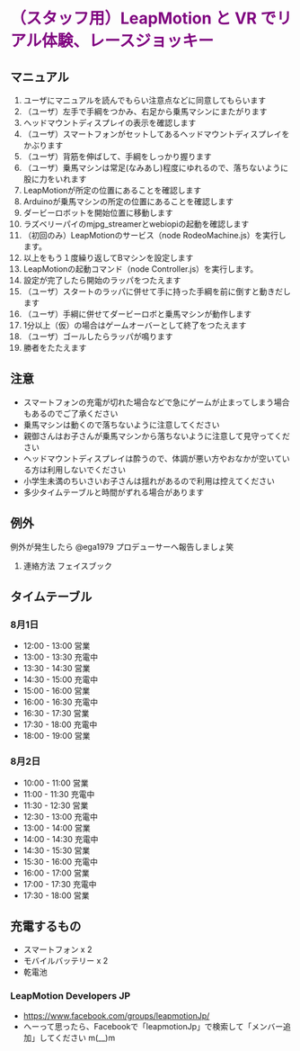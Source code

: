 # <span style="color:purple;">（スタッフ用）LeapMotion と VR でリアル体験、レースジョッキー</span>
## マニュアル
1. ユーザにマニュアルを読んでもらい注意点などに同意してもらいます
1. （ユーザ）左手で手綱をつかみ、右足から乗馬マシンにまたがります
1. ヘッドマウントディスプレイの表示を確認します
1. （ユーザ）スマートフォンがセットしてあるヘッドマウントディスプレイをかぶります
1. （ユーザ）背筋を伸ばして、手綱をしっかり握ります
2. （ユーザ）乗馬マシンは常足(なみあし)程度にゆれるので、落ちないように股に力をいれます
2. LeapMotionが所定の位置にあることを確認します
1. Arduinoが乗馬マシンの所定の位置にあることを確認します
1. ダービーロボットを開始位置に移動します
1. ラズベリーパイのmjpg_streamerとwebiopiの起動を確認します
1. （初回のみ）LeapMotionのサービス（node RodeoMachine.js）を実行します。
1. 以上をもう１度繰り返してBマシンを設定します
2. LeapMotionの起動コマンド（node Controller.js）を実行します。
1. 設定が完了したら開始のラッパをつたえます
1. （ユーザ）スタートのラッパに併せて手に持った手綱を前に倒すと動きだします
1. （ユーザ）手綱に併せてダービーロボと乗馬マシンが動作します
1. 1分以上（仮）の場合はゲームオーバーとして終了をつたえます
1. （ユーザ）ゴールしたらラッパが鳴ります
1. 勝者をたたえます

## 注意
- スマートフォンの充電が切れた場合などで急にゲームが止まってしまう場合もあるのでご了承ください
- 乗馬マシンは動くので落ちないように注意してください
- 親御さんはお子さんが乗馬マシンから落ちないように注意して見守ってください
- ヘッドマウントディスプレイは酔うので、体調が悪い方やおなかが空いている方は利用しないでください
- 小学生未満のちいさいお子さんは揺れがあるので利用は控えてください
- 多少タイムテーブルと時間がずれる場合があります

## 例外
例外が発生したら @ega1979 プロデューサーへ報告しましょ笑

1. 連絡方法 フェイスブック

## タイムテーブル
### 8月1日
- 12:00 - 13:00 営業
- 13:00 - 13:30 充電中
- 13:30 - 14:30 営業
- 14:30 - 15:00 充電中
- 15:00 - 16:00 営業
- 16:00 - 16:30 充電中
- 16:30 - 17:30 営業
- 17:30 - 18:00 充電中
- 18:00 - 19:00 営業

### 8月2日
- 10:00 - 11:00 営業 
- 11:00 - 11:30 充電中 
- 11:30 - 12:30 営業 
- 12:30 - 13:00 充電中 
- 13:00 - 14:00 営業 
- 14:00 - 14:30 充電中 
- 14:30 - 15:30 営業 
- 15:30 - 16:00 充電中 
- 16:00 - 17:00 営業 
- 17:00 - 17:30 充電中 
- 17:30 - 18:00 営業 

## 充電するもの
- スマートフォン x 2
- モバイルバッテリー x 2
- 乾電池

### LeapMotion Developers JP
- https://www.facebook.com/groups/leapmotionJp/
- へーって思ったら、Facebookで「leapmotionJp」で検索して「メンバー追加」してください m(__)m
